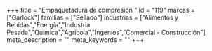 +++
title = "Empaquetadura de compresión "
id = "119"
marcas = ["Garlock"]
familias = ["Sellado"]
industrias = ["Alimentos y Bebidas","Energía","Industria Pesada","Química","Agrícola","Ingenios","Comercial - Construcción"]
meta_description = ""
meta_keywords = ""
+++
